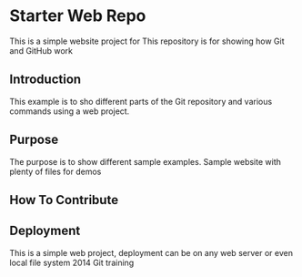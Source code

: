 # Starter Web Repo
This is a simple website project for
This repository is for showing how Git and GitHub work

## Introduction
This example is to sho different parts of the Git repository and various commands using a web project.
## Purpose
The purpose is to show different sample examples.
Sample website with plenty of files for demos
## How To Contribute
## Deployment
This is a simple web project, deployment can be on any web server or even local file system
2014 Git training
